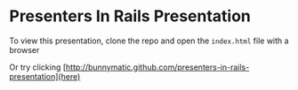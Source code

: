 # Presenters In Rails Presentation

To view this presentation, clone the repo and open the `index.html` file with a browser

Or try clicking [http://bunnymatic.github.com/presenters-in-rails-presentation](here)
